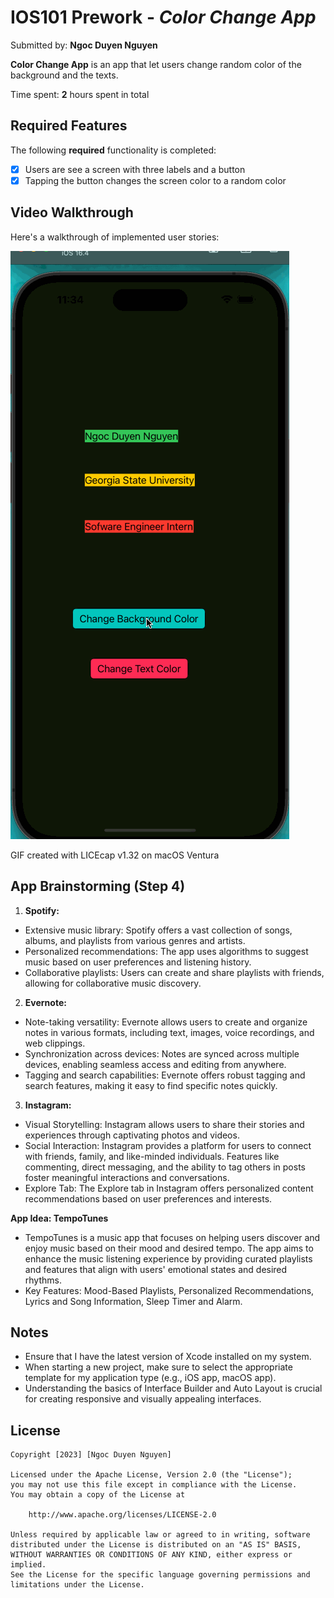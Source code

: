 # IOS101 Prework - *Color Change App*

Submitted by: **Ngoc Duyen Nguyen**

**Color Change App** is an app that let users change random color of the background and the texts. 

Time spent: **2** hours spent in total

## Required Features

The following **required** functionality is completed:

- [x] Users are see a screen with three labels and a button
- [x] Tapping the button changes the screen color to a random color
 
## Video Walkthrough

Here's a walkthrough of implemented user stories:

<img src='demo.gif' title='Video Walkthrough' width='' alt='Video Walkthrough' />

<!-- Replace this with whatever GIF tool you used! -->
GIF created with LICEcap v1.32 on macOS Ventura  
<!-- Recommended tools:
[Kap](https://getkap.co/) for macOS
[ScreenToGif](https://www.screentogif.com/) for Windows
[peek](https://github.com/phw/peek) for Linux. -->

## App Brainstorming (Step 4)

1. **Spotify:**
- Extensive music library: Spotify offers a vast collection of songs, albums, and playlists from various genres and artists.
- Personalized recommendations: The app uses algorithms to suggest music based on user preferences and listening history.
- Collaborative playlists: Users can create and share playlists with friends, allowing for collaborative music discovery.
2. **Evernote:**
- Note-taking versatility: Evernote allows users to create and organize notes in various formats, including text, images, voice recordings, and web clippings.
- Synchronization across devices: Notes are synced across multiple devices, enabling seamless access and editing from anywhere.
- Tagging and search capabilities: Evernote offers robust tagging and search features, making it easy to find specific notes quickly.
3. **Instagram:**
- Visual Storytelling: Instagram allows users to share their stories and experiences through captivating photos and videos. 
- Social Interaction: Instagram provides a platform for users to connect with friends, family, and like-minded individuals. Features like commenting, direct messaging, and the ability to tag others in posts foster meaningful interactions and conversations.
- Explore Tab: The Explore tab in Instagram offers personalized content recommendations based on user preferences and interests. 

**App Idea: TempoTunes**

- TempoTunes is a music app that focuses on helping users discover and enjoy music based on their mood and desired tempo. The app aims to enhance the music listening experience by providing curated playlists and features that align with users' emotional states and desired rhythms.
- Key Features: Mood-Based Playlists, Personalized Recommendations, Lyrics and Song Information, Sleep Timer and Alarm.

## Notes

- Ensure that I have the latest version of Xcode installed on my system. 
- When starting a new project, make sure to select the appropriate template for my application type (e.g., iOS app, macOS app). 
- Understanding the basics of Interface Builder and Auto Layout is crucial for creating responsive and visually appealing interfaces.

## License

    Copyright [2023] [Ngoc Duyen Nguyen]

    Licensed under the Apache License, Version 2.0 (the "License");
    you may not use this file except in compliance with the License.
    You may obtain a copy of the License at

        http://www.apache.org/licenses/LICENSE-2.0

    Unless required by applicable law or agreed to in writing, software
    distributed under the License is distributed on an "AS IS" BASIS,
    WITHOUT WARRANTIES OR CONDITIONS OF ANY KIND, either express or implied.
    See the License for the specific language governing permissions and
    limitations under the License.
